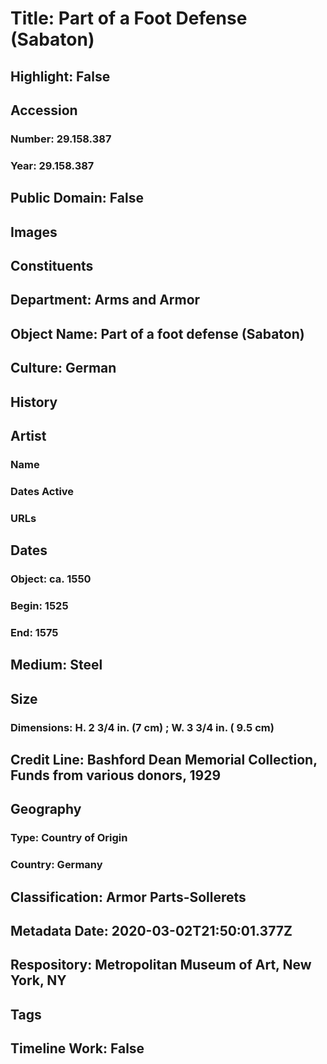 # Title: Part of a Foot Defense (Sabaton)
## Highlight: False
## Accession
### Number: 29.158.387
### Year: 29.158.387
## Public Domain: False
## Images
## Constituents
## Department: Arms and Armor
## Object Name: Part of a foot defense (Sabaton)
## Culture: German
## History
## Artist
### Name
### Dates Active
### URLs
## Dates
### Object: ca. 1550
### Begin: 1525
### End: 1575
## Medium: Steel
## Size
### Dimensions: H. 2 3/4 in. (7 cm) ; W. 3 3/4 in. ( 9.5 cm)
## Credit Line: Bashford Dean Memorial Collection, Funds from various donors, 1929
## Geography
### Type: Country of Origin
### Country: Germany
## Classification: Armor Parts-Sollerets
## Metadata Date: 2020-03-02T21:50:01.377Z
## Respository: Metropolitan Museum of Art, New York, NY
## Tags
## Timeline Work: False